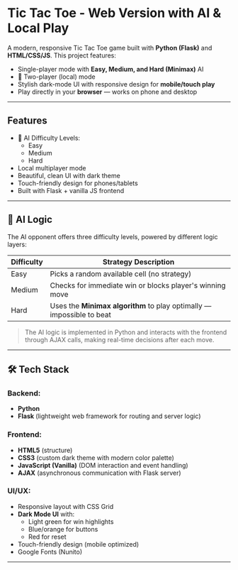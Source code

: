 # Tic Tac Toe - Web Version with AI & Local Play

A modern, responsive Tic Tac Toe game built with **Python (Flask)** and **HTML/CSS/JS**. This project features:
- Single-player mode with **Easy, Medium, and Hard (Minimax)** AI
- 👥 Two-player (local) mode
- Stylish dark-mode UI with responsive design for **mobile/touch play**
- Play directly in your **browser** — works on phone and desktop

---

## Features

- 🧠 AI Difficulty Levels:
  - Easy
  - Medium
  - Hard
- Local multiplayer mode
- Beautiful, clean UI with dark theme
- Touch-friendly design for phones/tablets
- Built with Flask + vanilla JS frontend

---


## 🧠 AI Logic

The AI opponent offers three difficulty levels, powered by different logic layers:

| Difficulty | Strategy Description |
|------------|----------------------|
| Easy       | Picks a random available cell (no strategy) |
| Medium     | Checks for immediate win or blocks player's winning move |
| Hard       | Uses the **Minimax algorithm** to play optimally — impossible to beat |

> The AI logic is implemented in Python and interacts with the frontend through AJAX calls, making real-time decisions after each move.

---

## 🛠️ Tech Stack

### Backend:
- **Python**
- **Flask** (lightweight web framework for routing and server logic)

### Frontend:
- **HTML5** (structure)
- **CSS3** (custom dark theme with modern color palette)
- **JavaScript (Vanilla)** (DOM interaction and event handling)
- **AJAX** (asynchronous communication with Flask server)

### UI/UX:
- Responsive layout with CSS Grid
- **Dark Mode UI** with:
  - Light green for win highlights
  - Blue/orange for buttons
  - Red for reset
- Touch-friendly design (mobile optimized)
- Google Fonts (Nunito)

---

